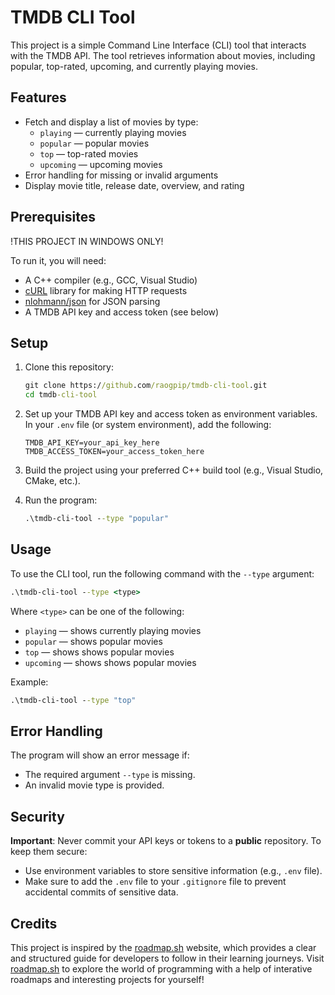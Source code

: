 # TMDB CLI Tool

This project is a simple Command Line Interface (CLI) tool that interacts with the TMDB API. The tool retrieves information about movies, including popular, top-rated, upcoming, and currently playing movies.

## Features

- Fetch and display a list of movies by type:
  - `playing` — currently playing movies
  - `popular` — popular movies
  - `top` — top-rated movies
  - `upcoming` — upcoming movies
- Error handling for missing or invalid arguments
- Display movie title, release date, overview, and rating

## Prerequisites

!THIS PROJECT IN WINDOWS ONLY!

To run it, you will need:

- A C++ compiler (e.g., GCC, Visual Studio)
- [cURL](https://curl.se/) library for making HTTP requests
- [nlohmann/json](https://github.com/nlohmann/json) for JSON parsing
- A TMDB API key and access token (see below)

## Setup

1. Clone this repository:

    ```cmd
    git clone https://github.com/raogpip/tmdb-cli-tool.git
    cd tmdb-cli-tool
    ```

2. Set up your TMDB API key and access token as environment variables. In your `.env` file (or system environment), add the following:

    ```
    TMDB_API_KEY=your_api_key_here
    TMDB_ACCESS_TOKEN=your_access_token_here
    ```

3. Build the project using your preferred C++ build tool (e.g., Visual Studio, CMake, etc.).
  
4. Run the program:

    ```cmd
    .\tmdb-cli-tool --type "popular"
    ```

## Usage

To use the CLI tool, run the following command with the `--type` argument:

```cmd
.\tmdb-cli-tool --type <type>
```

Where `<type>` can be one of the following:
- `playing` — shows currently playing movies
- `popular` — shows popular movies
- `top` — shows shows popular movies
- `upcoming` — shows shows popular movies

Example:
```cmd
.\tmdb-cli-tool --type "top"
```

## Error Handling

The program will show an error message if: 
- The required argument `--type` is missing.
- An invalid movie type is provided.


## Security

**Important**: Never commit your API keys or tokens to a **public** repository. To keep them secure:
- Use environment variables to store sensitive information (e.g., `.env` file).
- Make sure to add the `.env` file to your `.gitignore` file to prevent accidental commits of sensitive data.

## Credits 
This project is inspired by the [roadmap.sh](https://roadmap.sh/) website, which provides a clear and structured guide for developers to follow in their learning journeys.
Visit [roadmap.sh](https://roadmap.sh/) to explore the world of programming with a help of interative roadmaps and interesting projects for yourself! 
